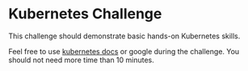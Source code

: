 # Kubernetes Challenge

This challenge should demonstrate basic hands-on Kubernetes skills.

Feel free to use [kubernetes docs](https://kubernetes.io/docs/home/) or google during the challenge.
You should not need more time than 10 minutes.